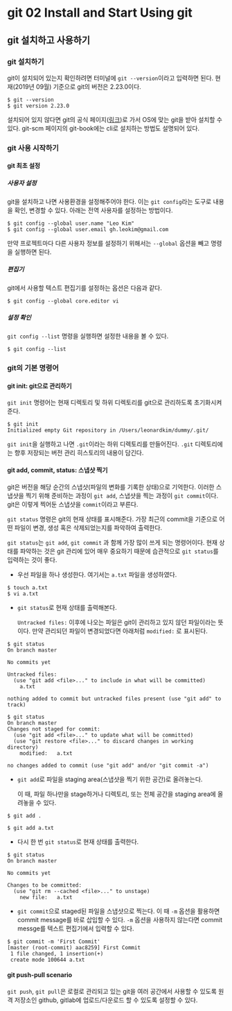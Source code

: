 # git 02 Install and Start Using git

## git 설치하고 사용하기

### git 설치하기

git이 설치되어 있는지 확인하려면 터미널에 `git --version`이라고 입력하면 된다. 현재(2019년 09월) 기준으로 git의 버전은 2.23.0이다.

```shell
$ git --version
$ git version 2.23.0
```

설치되어 있지 않다면 git의 공식 페이지([링크](https://git-scm.com/downloads))로 가서 OS에 맞는 git을 받아 설치할 수 있다. git-scm 페이지의 git-book에는 cli로 설치하는 방법도 설명되어 있다.

### git 사용 시작하기

#### git 최초 설정

##### 사용자 설정

git을 설치하고 나면 사용환경을 설정해주어야 한다. 이는 `git config`라는 도구로 내용을 확인, 변경할 수 있다. 아래는 전역 사용자를 설정하는 방법이다.

```shell
$ git config --global user.name "Leo Kim"
$ git config --global user.email gh.leokim@gmail.com
```

만약 프로젝트마다 다른 사용자 정보를 설정하기 위해서는 `--global` 옵션을 빼고 명령을 실행하면 된다.

##### 편집기

git에서 사용할 텍스트 편집기를 설정하는 옵션은 다음과 같다.

```shell
$ git config --global core.editor vi
```

##### 설정 확인

`git config --list` 명령을 실행하면 설정한 내용을 볼 수 있다.

```shell
$ git config --list
```

### git의 기본 명령어

#### git init: git으로 관리하기

`git init` 명령어는 현재 디렉토리 및 하위 디렉토리를 git으로 관리하도록 초기화시켜준다.

```shell
$ git init
Initialized empty Git repository in /Users/leonardkim/dummy/.git/
```

`git init`을 실행하고 나면 `.git`이라는 하위 디렉토리를 만들어진다. `.git` 디렉토리에는 향후 저장되는 버전 관리 히스토리의 내용이 담긴다.

#### git add, commit, status: 스냅샷 찍기

git은 버전을 해당 순간의 스냅샷(파일의 변화를 기록한 상태)으로 기억한다. 이러한 스냅샷을 찍기 위해 준비하는 과정이 `git add`, 스냅샷을 찍는 과정이 `git commit`이다. git은 이렇게 찍어둔 스냅샷을 `commit`이라고 부른다.

`git status` 명령은 git의 현재 상태를 표시해준다. 가장 최근의 commit을 기준으로 어떤 파일이 변경, 생성 혹은 삭제되었는지를 파악하여 출력한다.

`git status`는 `git add`, `git commit` 과 함께 가장 많이 쓰게 되는 명령어이다. 현재 상태를 파악하는 것은 git 관리에 있어 매우 중요하기 때문에 습관적으로 `git status`를 입력하는 것이 좋다.

- 우선 파일을 하나 생성한다. 여기서는 `a.txt` 파일을 생성하였다.

```shell
$ touch a.txt
$ vi a.txt
```

- `git status`로 현재 상태를 출력해본다.

  `Untracked files:` 이후에 나오는 파일은 git이 관리하고 있지 않던 파일이라는 뜻이다. 만약 관리되던 파일이 변경되었다면 아래처럼 `modified:` 로 표시된다.

```shell
$ git status
On branch master

No commits yet

Untracked files:
  (use "git add <file>..." to include in what will be committed)
	a.txt

nothing added to commit but untracked files present (use "git add" to track)
```

```shell
$ git status
On branch master
Changes not staged for commit:
  (use "git add <file>..." to update what will be committed)
  (use "git restore <file>..." to discard changes in working directory)
	modified:   a.txt

no changes added to commit (use "git add" and/or "git commit -a")
```

- `git add`로 파일을 staging area(스냅샷을 찍기 위한 공간)로 올려놓는다.

  이 때, 파일 하나만을 stage하거나 디렉토리, 또는 전체 공간을 staging area에 올려놓을 수 있다.

```shell
$ git add .
```

```shell
$ git add a.txt
```

- 다시 한 번 `git status`로 현재 상태를 출력한다.

```shell
$ git status
On branch master

No commits yet

Changes to be committed:
  (use "git rm --cached <file>..." to unstage)
	new file:   a.txt
```

- `git commit`으로 staged된 파일을 스냅샷으로 찍는다. 이 때 `-m` 옵션을 활용하면 commit message를 바로 삽입할 수 있다. `-m` 옵션을 사용하지 않는다면 commit messge를 텍스트 편집기에서 입력할 수 있다.

```shell
$ git commit -m 'First Commit'
[master (root-commit) aac8259] First Commit
 1 file changed, 1 insertion(+)
 create mode 100644 a.txt
```

#### git push-pull scenario

`git push`, `git pull`은 로컬로 관리되고 있는 git을 여러 공간에서 사용할 수 있도록 원격 저장소인 github, gitlab에 업로드/다운로드 할 수 있도록 설정할 수 있다.